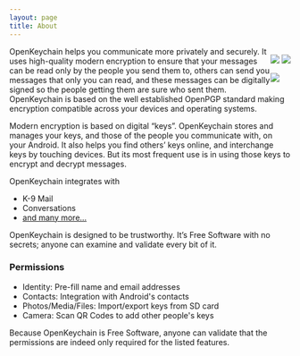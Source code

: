 ```yaml
---
layout: page
title: About
---
```


<div style="float: right;">
<p style="float: right;"><a href="https://f-droid.org/app/org.sufficientlysecure.keychain"><img src="{{ site.url }}/public/images/fdroid.png" /></a>
<a href="https://play.google.com/store/apps/details?id=org.sufficientlysecure.keychain"><img src="{{ site.url }}/public/images/google_play.png" /></a></p>
<p><img src="{{ site.url }}/public/images/screen1.png" /></p>
</div>

OpenKeychain helps you communicate more privately and securely. It uses high-quality modern encryption to ensure that your messages can be read only by the people you send them to, others can send you messages that only you can read, and these messages can be digitally signed so the people getting them are sure who sent them. OpenKeychain is based on the well established OpenPGP standard making encryption compatible across your devices and operating systems.

Modern encryption is based on digital “keys”. OpenKeychain stores and manages your keys, and those of the people you communicate with, on your Android. It also helps you find others’ keys online, and interchange keys by touching devices. But its most frequent use is in using those keys to encrypt and decrypt messages.

OpenKeychain integrates with

  * K-9 Mail
  * Conversations
  * [and many more…](http://www.openkeychain.org/apps/)

OpenKeychain is designed to be trustworthy. It’s Free Software with no secrets; anyone can examine and validate every bit of it.

### Permissions

  * Identity: Pre-fill name and email addresses
  * Contacts: Integration with Android's contacts
  * Photos/Media/Files: Import/export keys from SD card
  * Camera: Scan QR Codes to add other people's keys
  
Because OpenKeychain is Free Software, anyone can validate that the permissions are indeed only required for the listed features.